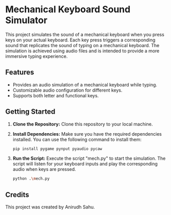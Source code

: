 # Mechanical Keyboard Sound Simulator

This project simulates the sound of a mechanical keyboard when you press keys on your actual keyboard. Each key press triggers a corresponding sound that replicates the sound of typing on a mechanical keyboard. The simulation is achieved using audio files and is intended to provide a more immersive typing experience.

## Features

- Provides an audio simulation of a mechanical keyboard while typing.
- Customizable audio configuration for different keys.
- Supports both letter and functional keys.

## Getting Started

1. **Clone the Repository:** Clone this repository to your local machine.

2. **Install Dependencies:** Make sure you have the required dependencies installed. You can use the following command to install them:

   ```bash
   pip install pygame pynput pyaudio pycaw

3. **Run the Script:** Execute the script "mech.py" to start the simulation. The script will listen for your keyboard inputs and play the corresponding audio when keys are pressed.
    ```bash
    python .\mech.py
    ```

## Credits
This project was created by Anirudh Sahu.

